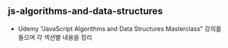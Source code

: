 ## js-algorithms-and-data-structures

- Udemy "JavaScript Algorithms and Data Structures Masterclass" 강의를 들으며 각 섹션별 내용을 정리
